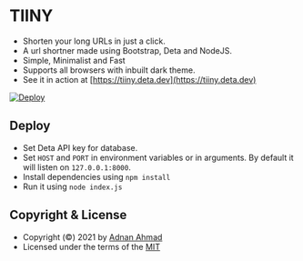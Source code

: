 # TIINY
- Shorten your long URLs in just a click.
- A url shortner made using Bootstrap, Deta and NodeJS.
- Simple, Minimalist and Fast
- Supports all browsers with inbuilt dark theme.
- See it in action at [https://tiiny.deta.dev](https://tiiny.deta.dev)


[![Deploy](https://button.deta.dev/1/svg)](https://go.deta.dev/deploy?repo=https://github.com/BlackBox-cmd/tiiny)

## Deploy
- Set Deta API key for database.
- Set `HOST` and `PORT` in environment variables or in arguments. By default it will listen on `127.0.0.1:8000`.
- Install dependencies using `npm install`
- Run it using `node index.js`

## Copyright & License
- Copyright (©) 2021 by [Adnan Ahmad](https://github.com/viperadnan-git)
- Licensed under the terms of the [MIT](./LICENSE)
